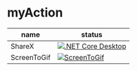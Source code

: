 # myAction

|name|status|
|---|---|
|ShareX|[![.NET Core Desktop](https://github.com/zerolovely/myAction/actions/workflows/sharex.yml/badge.svg)](https://github.com/zerolovely/myAction/actions/workflows/sharex.yml)|
|ScreenToGif|[![ScreenToGif](https://github.com/zerolovely/myAction/actions/workflows/ScreenToGif.yml/badge.svg)](https://github.com/zerolovely/myAction/actions/workflows/ScreenToGif.yml)|
